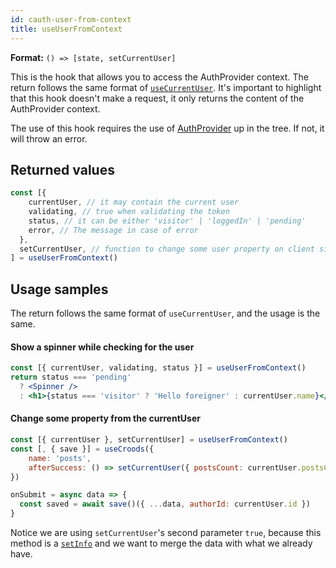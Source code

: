 ```yaml
---
id: cauth-user-from-context
title: useUserFromContext
---
```


**Format:** `() => [state, setCurrentUser]`

This is the hook that allows you to access the AuthProvider context. The return follows the same format of [`useCurrentUser`](/docs/cauth-current-user). It's important to highlight that this hook doesn't make a request, it only returns the content of the AuthProvider context.

The use of this hook requires the use of [AuthProvider](/docs/cauth-auth-provider) up in the tree. If not, it will throw an error.


## Returned values

```jsx
const [{
    currentUser, // it may contain the current user
    validating, // true when validating the token
    status, // it can be either 'visitor' | 'loggedIn' | 'pending'
    error, // The message in case of error
  },
  setCurrentUser, // function to change some user property on client side
] = useUserFromContext()
```

## Usage samples

The return follows the same format of `useCurrentUser`, and the usage is the same.

#### Show a spinner while checking for the user

```jsx
const [{ currentUser, validating, status }] = useUserFromContext()
return status === 'pending'
  ? <Spinner />
  : <h1>{status === 'visitor' ? 'Hello foreigner' : currentUser.name}</h1>
```

#### Change some property from the currentUser

```jsx
const [{ currentUser }, setCurrentUser] = useUserFromContext()
const [, { save }] = useCroods({
    name: 'posts',
    afterSuccess: () => setCurrentUser({ postsCount: currentUser.postsCount + 1 }, true)
})

onSubmit = async data => {
  const saved = await save()({ ...data, authorId: currentUser.id })
}
```

Notice we are using `setCurrentUser`'s second parameter `true`, because this method is a [`setInfo`](/docs/the-actions#setinfo) and we want to merge the data with what we already have.

